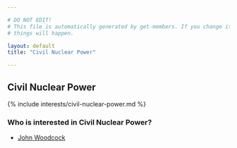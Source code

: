 ```yaml
---

# DO NOT EDIT!
# This file is automatically generated by get-members. If you change it, bad
# things will happen.

layout: default
title: "Civil Nuclear Power"

---
```


## Civil Nuclear Power

{% include interests/civil-nuclear-power.md %}

### Who is interested in Civil Nuclear Power?


* [John Woodcock](/members/john-woodcock.html)
